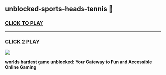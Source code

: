 
## unblocked-sports-heads-tennis 👋
<h3>
<a href="https://premium.freeplayer.one?title=unblocked-sports-heads-tennis&ref=14F">CLICK TO PLAY</a></h3>
<hr>

<h3>
<a href="https://premium.freeplayer.one?title=unblocked-sports-heads-tennis&ref=14F">CLICK 2 PLAY</a>
  
</h3>

<a href="https://premium.freeplayer.one?title=unblocked-sports-heads-tennis&ref=12F/"><img src="https://clearcache.store/games.png"></a>


**worlds hardest game unblocked: Your Gateway to Fun and Accessible Online Gaming**
